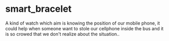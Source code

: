 # smart_bracelet
A kind of watch which aim is knowing the position of our mobile phone, it could help when someone want to stole our cellphone inside the bus and it is so crowed that we don't realize about the situation..
